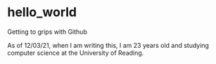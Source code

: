 # hello_world
Getting to grips with Github

As of 12/03/21, when I am writing this, I am 23 years old and studying computer science at the University of Reading.
